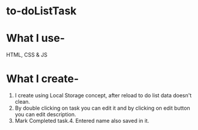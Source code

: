 # to-doListTask

# What I use- 
HTML, CSS & JS

# What I create- 
   1. I create using Local Storage concept, after reload to do list data doesn't clean.
   2. By double clicking on task you can edit it and by clicking on edit button you can edit description.
   3. Mark Completed task.4. Entered name also saved in it.
